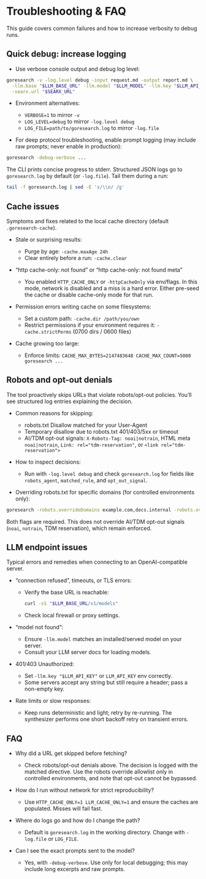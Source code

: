 # Troubleshooting & FAQ

This guide covers common failures and how to increase verbosity to debug runs.

## Quick debug: increase logging

- Use verbose console output and debug log level:

```bash
goresearch -v -log.level debug -input request.md -output report.md \
  -llm.base "$LLM_BASE_URL" -llm.model "$LLM_MODEL" -llm.key "$LLM_API_KEY" \
  -searx.url "$SEARX_URL"
```

- Environment alternatives:
  - `VERBOSE=1` to mirror `-v`
  - `LOG_LEVEL=debug` to mirror `-log.level debug`
  - `LOG_FILE=path/to/goresearch.log` to mirror `-log.file`

- For deep protocol troubleshooting, enable prompt logging (may include raw prompts; never enable in production):

```bash
goresearch -debug-verbose ...
```

The CLI prints concise progress to stderr. Structured JSON logs go to `goresearch.log` by default (or `-log.file`). Tail them during a run:

```bash
tail -f goresearch.log | sed -E 's/\\n/ /g'
```

## Cache issues

Symptoms and fixes related to the local cache directory (default `.goresearch-cache`).

- Stale or surprising results:
  - Purge by age: `-cache.maxAge 24h`
  - Clear entirely before a run: `-cache.clear`

- “http cache-only: not found” or “http cache-only: not found meta”
  - You enabled `HTTP_CACHE_ONLY` or `-httpCacheOnly` via env/flags. In this mode, network is disabled and a miss is a hard error. Either pre-seed the cache or disable cache-only mode for that run.

- Permission errors writing cache on some filesystems:
  - Set a custom path: `-cache.dir /path/you/own`
  - Restrict permissions if your environment requires it: `-cache.strictPerms` (0700 dirs / 0600 files)

- Cache growing too large:
  - Enforce limits: `CACHE_MAX_BYTES=2147483648 CACHE_MAX_COUNT=5000 goresearch ...`

## Robots and opt-out denials

The tool proactively skips URLs that violate robots/opt-out policies. You’ll see structured log entries explaining the decision.

- Common reasons for skipping:
  - robots.txt Disallow matched for your User-Agent
  - Temporary disallow due to robots.txt 401/403/5xx or timeout
  - AI/TDM opt-out signals: `X-Robots-Tag: noai|notrain`, HTML meta `noai|notrain`, `Link: rel="tdm-reservation"`, or `<link rel="tdm-reservation">`

- How to inspect decisions:
  - Run with `-log.level debug` and check `goresearch.log` for fields like `robots_agent`, `matched_rule`, and `opt_out_signal`.

- Overriding robots.txt for specific domains (for controlled environments only):

```bash
goresearch -robots.overrideDomains example.com,docs.internal -robots.overrideConfirm ...
```

Both flags are required. This does not override AI/TDM opt-out signals (`noai`, `notrain`, TDM reservation), which remain enforced.

## LLM endpoint issues

Typical errors and remedies when connecting to an OpenAI-compatible server.

- “connection refused”, timeouts, or TLS errors:
  - Verify the base URL is reachable:
    ```bash
    curl -sS "$LLM_BASE_URL/v1/models"
    ```
  - Check local firewall or proxy settings.

- “model not found”:
  - Ensure `-llm.model` matches an installed/served model on your server.
  - Consult your LLM server docs for loading models.

- 401/403 Unauthorized:
  - Set `-llm.key "$LLM_API_KEY"` or `LLM_API_KEY` env correctly.
  - Some servers accept any string but still require a header; pass a non-empty key.

- Rate limits or slow responses:
  - Keep runs deterministic and light; retry by re-running. The synthesizer performs one short backoff retry on transient errors.

## FAQ

- Why did a URL get skipped before fetching?
  - Check robots/opt-out denials above. The decision is logged with the matched directive. Use the robots override allowlist only in controlled environments, and note that opt-out cannot be bypassed.

- How do I run without network for strict reproducibility?
  - Use `HTTP_CACHE_ONLY=1 LLM_CACHE_ONLY=1` and ensure the caches are populated. Misses will fail fast.

- Where do logs go and how do I change the path?
  - Default is `goresearch.log` in the working directory. Change with `-log.file` or `LOG_FILE`.

- Can I see the exact prompts sent to the model?
  - Yes, with `-debug-verbose`. Use only for local debugging; this may include long excerpts and raw prompts.
